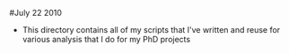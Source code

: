 #July 22 2010
* This directory contains all of my scripts that I've written and reuse for various analysis that I do for my PhD projects

